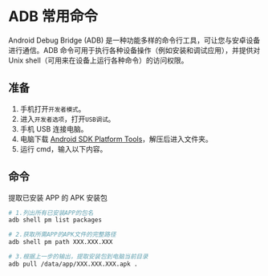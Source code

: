 # ADB 常用命令


Android Debug Bridge (ADB) 是一种功能多样的命令行工具，可让您与安卓设备进行通信。ADB 命令可用于执行各种设备操作（例如安装和调试应用），并提供对 Unix shell（可用来在设备上运行各种命令）的访问权限。

<!--more-->

## 准备

1. 手机打开`开发者模式`。
2. 进入`开发者选项`，打开`USB调试`。
3. 手机 USB 连接电脑。
4. 电脑下载 [Android SDK Platform Tools](https://developer.android.com/studio/releases/platform-tools.html)，解压后进入文件夹。
5. 运行 cmd，输入以下内容。

## 命令

提取已安装 APP 的 APK 安装包

```bash
# 1.列出所有已安装APP的包名
adb shell pm list packages

# 2.获取所需APP的APK文件的完整路径
adb shell pm path XXX.XXX.XXX

# 3.根据上一步的输出，提取安装包到电脑当前目录
adb pull /data/app/XXX.XXX.XXX.apk .
```

